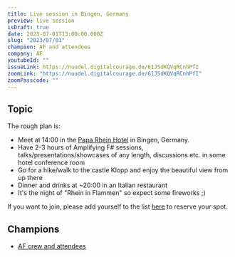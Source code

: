 ```yaml
---
title: Live session in Bingen, Germany
preview: live session
isDraft: true
date: 2023-07-01T13:00:00.000Z
slug: "2023/07/01"
champion: AF and attendees
company: AF
youtubeId: ""
issueLink: https://nuudel.digitalcourage.de/61J5dKQVqRCnhPfI
zoomLink: "https://nuudel.digitalcourage.de/61J5dKQVqRCnhPfI"
zoomPasscode: ""
---
```


## Topic

The rough plan is:

- Meet at 14:00 in the [Papa Rhein Hotel](https://www.paparheinhotel.de/) in Bingen, Germany.
- Have 2-3 hours of Amplifying F# sessions, talks/presentations/showcases of any length, discussions etc. in some hotel conference room
- Go for a hike/walk to the castle Klopp and enjoy the beautiful view from up there
- Dinner and drinks at ~20:00 in an Italian restaurant
- It's the night of "Rhein in Flammen" so expect some fireworks ;)

If you want to join, please add yourself to the list [here](https://nuudel.digitalcourage.de/61J5dKQVqRCnhPfI) to reserve your spot.

## Champions

- [AF crew and attendees](https://amplifying-fsharp.github.io/)
